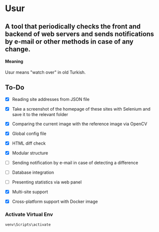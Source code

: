 # Usur

## A tool that periodically checks the front and backend of web servers and sends notifications by e-mail or other methods in case of any change.


#### Meaning
Usur means "watch over" in old Turkish.

## To-Do

- [x] Reading site addresses from JSON file 
- [x] Take a screenshot of the homepage of these sites with Selenium and save it to the relevant folder
- [x] Comparing the current image with the reference image via OpenCV 
- [x] Global config file 
- [x] HTML diff check 
- [x] Modular structure
- [ ] Sending notification by e-mail in case of detecting a difference
- [ ] Database integration
- [ ] Presenting statistics via web panel
- [x] Multi-site support 
- [x] Cross-platform support with Docker image 


### Activate Virtual Env
```
venv\Scripts\activate
```
